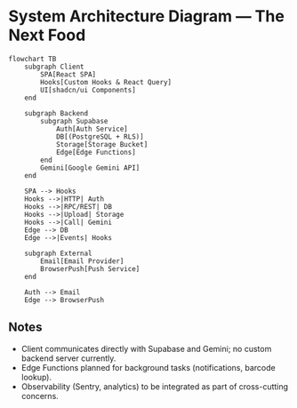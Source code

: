 # System Architecture Diagram — The Next Food

```mermaid
flowchart TB
    subgraph Client
        SPA[React SPA]
        Hooks[Custom Hooks & React Query]
        UI[shadcn/ui Components]
    end

    subgraph Backend
        subgraph Supabase
            Auth[Auth Service]
            DB[(PostgreSQL + RLS)]
            Storage[Storage Bucket]
            Edge[Edge Functions]
        end
        Gemini[Google Gemini API]
    end

    SPA --> Hooks
    Hooks -->|HTTP| Auth
    Hooks -->|RPC/REST| DB
    Hooks -->|Upload| Storage
    Hooks -->|Call| Gemini
    Edge --> DB
    Edge -->|Events| Hooks

    subgraph External
        Email[Email Provider]
        BrowserPush[Push Service]
    end

    Auth --> Email
    Edge --> BrowserPush
```

## Notes
- Client communicates directly with Supabase and Gemini; no custom backend server currently.
- Edge Functions planned for background tasks (notifications, barcode lookup).
- Observability (Sentry, analytics) to be integrated as part of cross-cutting concerns.

